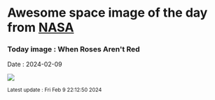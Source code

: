 
# Awesome space image of the day from [NASA](https://api.nasa.gov/)

### Today image : When Roses Aren't Red
Date : 2024-02-09

![](https://apod.nasa.gov/apod/image/2402/Rosette2024newt533mmcopy1024.png)

<small>Latest update : Fri Feb  9 22:12:50 2024</small>
        